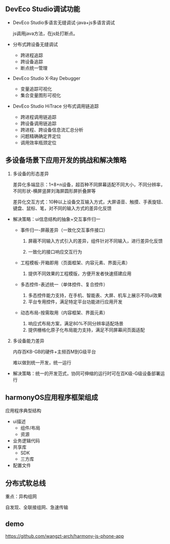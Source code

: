 ## DevEco Studio调试功能

* DevEco Studio多语言无缝调试-java+js多语言调试

  js调用java方法，在js处打断点。

* 分布式跨设备无缝调试

  * 跨进程追踪
  * 跨设备追踪
  * 断点统一管理

* DevEco Studio X-Ray Debugger

  * 变量追踪可视化
  * 集合变量图形可视化

* DevEco Studio HiTrace 分布式调用链追踪

  * 跨进程调用链追踪
  * 跨设备调用链追踪
  * 跨进程、跨设备信息流汇总分析
  * 问题精确确定界定位
  * 调用效率瓶颈定位

## 多设备场景下应用开发的挑战和解决策略

1. 多设备的形态差异

   差异化多端显示：1+8+n设备，超百种不同屏幕适配不同大小，不同分辨率，不同形状-横屏竖屏刘海屏圆形屏折叠屏等

   差异化交互方式：10种以上设备交互输入方式，大屏语音、触摸、手表旋钮、键盘、鼠标、笔，对不同的输入方式的差异化反馈

* 解决策略：ui信息结构的抽象+交互事件归一

  * 事件归一-屏蔽差异（一致化交互事件接口）

    1. 屏蔽不同输入方式引入的差异，组件针对不同输入，进行差异化反馈

    2. 一致化的接口响应交互行为

  * 工程模板-开箱即用（页面框架、内容元素、界面元素）
    1. 提供不同效果的工程模版，方便开发者快速搭建应用

  * 多态控件-表述统一（单体控件、复合控件）
    1. 多态控件能力支持，在手机、智能表、大屏、机车上展示不同ui效果
    2. 平台专用控件，满足特定平台功能进行应用开发

  * 动态布局-按需取用（内容框架、界面元素）
    1. 响应式布局方案，满足80%不同分辨率适配场景
    2. 提供栅格化原子化布局能力支持，满足不同屏幕间页面适配

2. 多设备能力差异

   内存百KB-GB的硬件+主频百M到G级平台

   难以做到统一开发，统一运行

* 解决策略：统一的开发范式，协同可伸缩的运行时可在百K级-G级设备部署运行

## harmonyOS应用程序框架组成

应用程序典型结构

* ui描述
  * 组件/布局
  * 资源
* 业务逻辑代码
* 共享库
  * SDK
  * 三方库
* 配置文件

## 分布式软总线

重点：异构组网

自发现、全联接组网、急速传输

## demo
https://github.com/wangzt-arch/harmony-js-phone-app